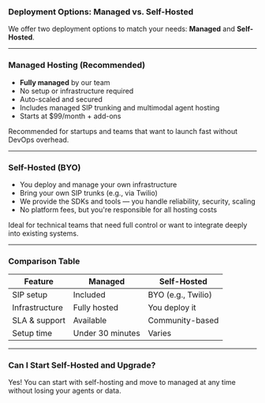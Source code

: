 ### Deployment Options: Managed vs. Self-Hosted

We offer two deployment options to match your needs: **Managed** and **Self-Hosted**.

---

### Managed Hosting (Recommended)

- **Fully managed** by our team
- No setup or infrastructure required
- Auto-scaled and secured
- Includes managed SIP trunking and multimodal agent hosting
- Starts at $99/month + add-ons

Recommended for startups and teams that want to launch fast without DevOps overhead.

---

### Self-Hosted (BYO)

- You deploy and manage your own infrastructure
- Bring your own SIP trunks (e.g., via Twilio)
- We provide the SDKs and tools — you handle reliability, security, scaling
- No platform fees, but you're responsible for all hosting costs

Ideal for technical teams that need full control or want to integrate deeply into existing systems.

---

### Comparison Table

| Feature                 | Managed            | Self-Hosted        |
|------------------------|--------------------|--------------------|
| SIP setup              | Included           | BYO (e.g., Twilio) |
| Infrastructure         | Fully hosted       | You deploy it      |
| SLA & support          | Available          | Community-based    |
| Setup time             | Under 30 minutes   | Varies             |

---

### Can I Start Self-Hosted and Upgrade?

Yes! You can start with self-hosting and move to managed at any time without losing your agents or data.